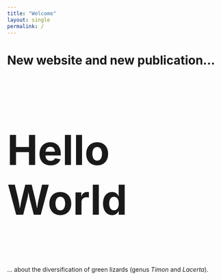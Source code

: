 ```yaml
---
title: "Welcome"
layout: single
permalink: /
---
```


<h1> New website and new publication... </h1>
 <h3 style="font-size:10vw">Hello World</h3> 
 
... about the diversification of green lizards (genus <i>Timon</i> and <i>Lacerta</i>). 
